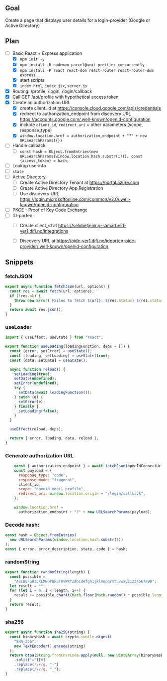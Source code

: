 ## Goal

Create a page that displays user details for a login-provider (Google or Active Directory)

## Plan

* [ ] Basic React + Express application
    * [x] `npm init -y`
    * [x] `npm install -D nodemon parcel@next prettier concurrently`
    * [x] `npm install -P react react-dom react-router react-router-dom express`
    * [x] start scripts
    * [x] `index.html`, `index.jsx`, `server.js`
* [x] Routing: /profile, /login, /login/callback
* [x] Call GET /api/profile with hypothetical access token
* [x] Create an authorization URL
    * [x] create client_id at https://console.cloud.google.com/apis/credentials
    * [x] redirect to authorization_endpoint from discovery URL https://accounts.google.com/.well-known/openid-configuration
    * [x] include `client_id`, `redirect_uri` + other parameters (scope, response_type)
    * [x] `window.location.href = authorization_endpoint + "?" + new URLSearchParams({})`
* [ ] Handle callback
    * [ ] `const hash = Object.fromEntries(new URLSearchParams(window.location.hash.substr(1))); const {access_token} = hash;`
* [ ] Lookup userinfo
* [ ] `state`
* [ ] Active Directory
    * [ ] Create Active Directory Tenant at https://portal.azure.com
    * [ ] Create Active Directory App Registration
    * [ ] Use discovery URL https://login.microsoftonline.com/common/v2.0/.well-known/openid-configuration
* [ ] PKCE - Proof of Key Code Exchange
* [ ] ID-porten
    * [ ] Create client_id at https://selvbetjening-samarbeid-ver1.difi.no/integrations
    * [ ] Discovery URL at https://oidc-ver1.difi.no/idporten-oidc-provider/.well-known/openid-configuration


## Snippets

### fetchJSON

```javascript
export async function fetchJson(url, options) {
  const res = await fetch(url, options);
  if (!res.ok) {
    throw new Error(`Failed to fetch ${url}: ${res.status} ${res.statusText}`);
  }
  return await res.json();
}
```

### useLoader

```javascript
import { useEffect, useState } from "react";

export function useLoading(loadingFunction, deps = []) {
  const [error, setError] = useState();
  const [loading, setLoading] = useState(true);
  const [data, setData] = useState();

  async function reload() {
    setLoading(true);
    setData(undefined);
    setError(undefined);
    try {
      setData(await loadingFunction());
    } catch (e) {
      setError(e);
    } finally {
      setLoading(false);
    }
  }

  useEffect(reload, deps);

  return { error, loading, data, reload };
}
```


### Generate authorization URL

```javascript
    const { authorization_endpoint } = await fetchJson(openIdConnectUrl);
    const payload = {
      response_type: "code",
      response_mode: "fragment",
      client_id,
      scope: "openid email profile",
      redirect_uri: window.location.origin + "/login/callback",
    };

    window.location.href =
      authorization_endpoint + "?" + new URLSearchParams(payload);
```

### Decode hash:

```javascript
const hash = Object.fromEntries(
  new URLSearchParams(window.location.hash.substr(1))
);
const { error, error_description, state, code } = hash;
```

### randomString

```javascript
export function randomString(length) {
  const possible =
    "ABCDEFGHIJKLMNOPQRSTUVWXYZabcdefghijklmopqrstuvwxyz1234567890";
  let result = "";
  for (let i = 0; i < length; i++) {
    result += possible.charAt(Math.floor(Math.random() * possible.length));
  }
  return result;
}
```

### sha256

```javascript
export async function sha256(string) {
  const binaryHash = await crypto.subtle.digest(
    "SHA-256",
    new TextEncoder().encode(string)
  );
  return btoa(String.fromCharCode.apply(null, new Uint8Array(binaryHash)))
    .split("=")[0]
    .replace(/\+/g, "-")
    .replace(/\//g, "_");
}

```
